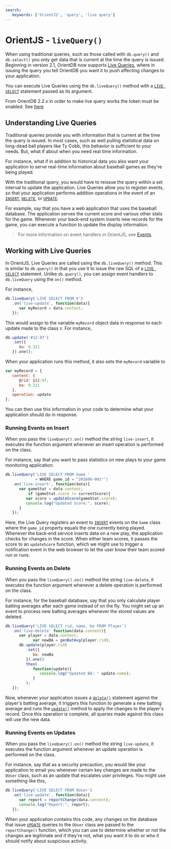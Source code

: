 ```yaml
---
search:
   keywords: ['OrientJS', 'query', 'live query']
---
```


# OrientJS - `liveQuery()`

When using traditional queries, such as those called with `db.query()` and `db.select()` you only get data that is current at the time the query is issued.  Beginning in version 2.1, OrientDB now supports [Live Queries](../Live-Query.md), where in issuing the query you tell OrientDB you want it to push affecting changes to your application.

You can execute Live Queries using the `db.liveQuery()` method with a [`LIVE SELECT`](../SQL-Live-Select.md) statement passed as its argument. 

From OrientDB 2.2.x in order to make live query works the token must be enabled. See [here](OrientJS-Server.md#using-tokens)
## Understanding Live Queries

Traditional queries provide you with information that is current at the time the query is issued.  In most cases, such as well pulling statistical data on long-dead ball players like Ty Cobb, this behavior is sufficient to your needs.  But, what if about when you need real time information.

For instance, what if in addition to historical data you also want your application to serve real-time information about baseball games as they're being played.

With the traditional query, you would have to reissue the query within a set interval to update the application.  Live Queries allow you to register events, so that your application performs addition operations in the event of an [`INSERT`](../SQL-Insert.md), [`DELETE`](../SQL-Delete.md), or [`UPDATE`](../SQL-Update.md).
  
For example, say that you have a web application that uses the baseball database.  The application serves the current score and various other stats for the game.  Whenever your back-end system inserts new records for the game, you can execute a function to update the display information.

>For more information on event handlers in OrientJS, see [Events](OrientJS-Events.md).

## Working with Live Queries

In OrientJS, Live Queries are called using the `db.liveQuery()` method.  This is similar to `db.query()` in that you use it to issue the raw SQL of a [`LIVE SELECT`](../SQL-Live-Select.md) statement.  Unlike `db.query()`, you can assign event handlers to `db.liveQuery` using the `on()` method.

For instance,

```js
db.liveQuery('LIVE SELECT FROM V')
   .on('live-update', function(data){
      var myRecord = data.content;
   });
```

This would assign to the variable `myRecord` object data in response to each update made to the class `V`.  For instance,

```js
db.update('#12:97')
   .set({
      ba: 0.321
   }).one(); 
```

When your application runs this method, it also sets the `myRecord` variable to

```js
var myRecord = {
   content: {
      @rid: $12:97,
      ba: 0.321
   },
   operation: update
};
```

You can then use this information in your code to determine what your application should do in response.


### Running Events on Insert

When you pass the `liveQuery().on()` method the string `live-insert`, it executes the function argument whenever an insert operation is performed on the class.  

For instance, say that you want to pass statistics on new plays to your game monitoring application:

```js
db.liveQuery('LIVE SELECT FROM Game '
             + WHERE game_id = "201606-001"')
   .on('live-insert', function(data){
      var gameStat = data.content;
		  if (gameStat.score != currentScore){
         var score = updateScore(gameStat.score);
         console.log("Updated Score:", score);
      }
   });
```

Here, the Live Query registers an event to [`INSERT`](../SQL-Insert.md) events on the `Game` class where the `game_id` property equals the one currently being played.  Whenever the back-end service inserts data on a new play, the application checks for changes in the score.  When either team scores, it passes the score to an `updateScore` function, which we might use to trigger a notification event in the web browser to let the user know their team scored run or runs.

### Running Events on Delete

When you pass the `liveQuery().on()` method the string `live-delete`, it executes the function argument whenever a delete operation is performed on the class.

For instance, for the baseball database, say that you only calculate player batting averages after each game instead of on the fly.  You might set up an event to process new batting averages whenever the stored values are deleted.

```js
db.liveQuery('LIVE SELECT rid, name, ba FROM Player`)
   .on('live-delete' function(data.content){
      var player = data.content;
			var newBA = genBatAvg(player.rid);
      db.update(player.rid)
         .set({
            ba: newBa
         }).one()
         then(
            function(update){
               console.log("Updated BA: " update.name);
            }
         );
   });
```  

Now, whenever your application issues a [`delete()`](OrientJS-Query-Delete.md) statement against the player's batting average, it triggers this function to generate a new batting average and runs the [`update()`](OrientJS-Query-Update.md) method to apply the changes to the player's record.  Once this operation is complete, all queries made against this class will use the new data.


### Running Events on Updates

When you pass the `liveQuery().on()` method the string `live-update`, it executes the function argument whenever an update operation is performed on the class.

For instance, say that as a security precaution, you would like your application to email you whenever certain key changes are made to the `OUser` class, such as an update that escalates user privileges.  You might use something like this,

```js
db.liveQuery('LIVE SELECT FROM OUser')
   .on('live-update', function(data){
      var report = reportChange(data.content);
      console.log("Report:", report);
   });
```

When your application contains this code, any changes on the database that issue [`UPDATE`](../SQL-Update.md) queries to the `OUser` class are passed to the `reportChange()` function, which you can use to determine whether or not the changes are legitimate and if they're not, what you want it to do or who it should notify about suspicious activity. 
